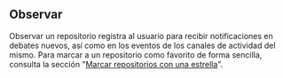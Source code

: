 ## Observar

Observar un repositorio registra al usuario para recibir notificaciones en debates nuevos, así como en los eventos de los canales de actividad del mismo. Para marcar a un repositorio como favorito de forma sencilla, consulta la sección "[Marcar repositorios con una estrella](/rest/reference/activity#starring)".